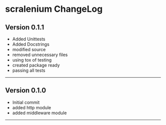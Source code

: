 # scralenium ChangeLog

## Version 0.1.1

- Added Unittests
- Added Docstrings
- modified source
- removed unnecessary files
- using tox of testing
- created package ready
- passing all tests

-------------------

## Version 0.1.0

- Initial commit
- added http module
- added middleware module

-------------------
